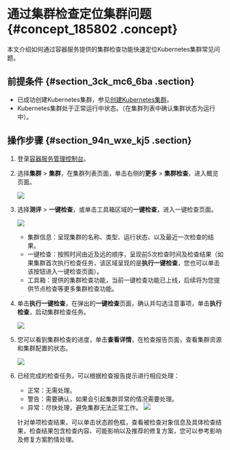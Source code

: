 # 通过集群检查定位集群问题 {#concept_185802 .concept}

本文介绍如何通过容器服务提供的集群检查功能快速定位Kubernetes集群常见问题。

## 前提条件 {#section_3ck_mc6_6ba .section}

-   已成功创建Kubernetes集群，参见[创建Kubernetes集群](../../../../intl.zh-CN/用户指南/Kubernetes集群/集群管理/创建Kubernetes集群.md#)。
-   Kubernetes集群处于正常运行中状态。（在集群列表中确认集群状态为运行中）。

## 操作步骤 {#section_94n_wxe_kj5 .section}

1.  登录[容器服务管理控制台](https://cs.console.aliyun.com/)。
2.  选择**集群** \> **集群**，在集群列表页面，单击右侧的**更多** \> **集群检查**，进入概览页面。

    ![](http://static-aliyun-doc.oss-cn-hangzhou.aliyuncs.com/assets/img/159904/155598353644808_zh-CN.png)

3.  选择**测评** \> **一键检查**，或单击工具箱区域的**一键检查**，进入一键检查页面。

    ![](http://static-aliyun-doc.oss-cn-hangzhou.aliyuncs.com/assets/img/159904/155598353744809_zh-CN.png)

    -   集群信息：呈现集群的名称、类型、运行状态、以及最近一次检查的结果。
    -   一键检查：按照时间由近及远的顺序，呈现前5次检查时间及检查结果（如果集群首次执行检查任务，该区域呈现的是**执行一键检查**，您也可以单击该按钮进入一键检查页面）。
    -   工具箱：提供的集群检查功能，当前一键检查功能已上线，后续将为您提供节点检查等更多集群检查功能。
4.  单击**执行一键检查**，在弹出的**一键检查**页面，确认并勾选注意事项，单击**执行检查**，启动集群检查任务。

    ![](http://static-aliyun-doc.oss-cn-hangzhou.aliyuncs.com/assets/img/159904/155598353744812_zh-CN.png)

5.  您可以看到集群检查的进度，单击**查看详情**，在检查报告页面，查看集群资源和集群配置的状态。

    ![](http://static-aliyun-doc.oss-cn-hangzhou.aliyuncs.com/assets/img/159904/155598353744813_zh-CN.png)

6.  已经完成的检查任务，可以根据检查报告提示进行相应处理：

    -   正常：无需处理。
    -   警告：需要确认，如果会引起集群异常的情况需要处理。
    -   异常：尽快处理，避免集群无法正常工作。
    ![](http://static-aliyun-doc.oss-cn-hangzhou.aliyuncs.com/assets/img/159904/155598353744815_zh-CN.png)

    针对单项检查结果，可以单击状态颜色框，查看被检查对象信息及具体检查结果，检查结果包含检查内容、可能影响以及推荐的修复方案，您可以参考影响及修复方案酌情处理。


